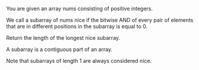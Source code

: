 You are given an array nums consisting of positive integers.

We call a subarray of nums nice if the bitwise AND of every pair of elements that are in different positions in the subarray is equal to 0.

Return the length of the longest nice subarray.

A subarray is a contiguous part of an array.

Note that subarrays of length 1 are always considered nice.